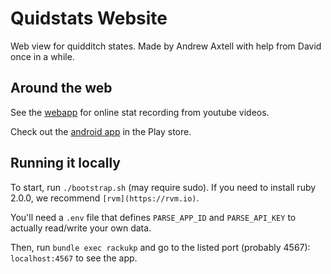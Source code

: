 # Quidstats Website

Web view for quidditch states. Made by Andrew Axtell with help from David once in a while. 

## Around the web

See the [webapp](https://quidstats.herokuapp.com/) for online stat recording from youtube videos.

Check out the [android app](https://play.google.com/store/apps/details?id=local.quidstats) in the Play store.

## Running it locally

To start, run `./bootstrap.sh` (may require sudo). If you need to install ruby 2.0.0, we recommend `[rvm](https://rvm.io)`. 

You'll need a `.env` file that defines `PARSE_APP_ID` and `PARSE_API_KEY` to actually read/write your own data. 

Then, run `bundle exec rackukp` and go to the listed port (probably 4567): `localhost:4567` to see the app.


